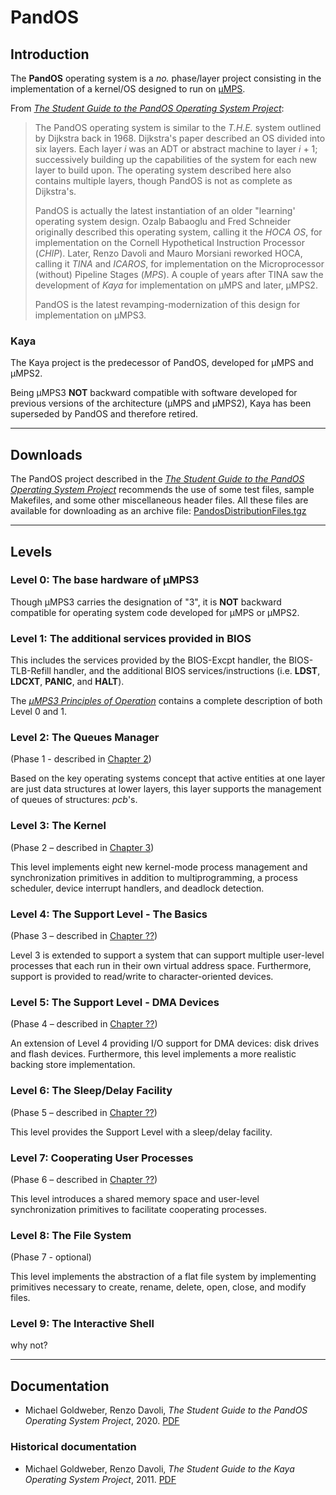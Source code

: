 # PandOS

## Introduction

The **PandOS** operating system is a *no.* phase/layer project consisting in the implementation of a kernel/OS designed to run on [µMPS](umps.md).

From [*The Student Guide to the PandOS Operating System Project*](#Documentation):

> The PandOS operating system is similar to the *T.H.E.* system outlined by Dijkstra back in 1968.
> Dijkstra's paper described an OS divided into six layers.
> Each layer *i* was an ADT or abstract machine to layer *i* + 1; successively building up the capabilities of the system for each new layer to build upon.
> The operating system described here also contains multiple layers, though PandOS is not as complete as Dijkstra's.
>
> PandOS is actually the latest instantiation of an older "learning' operating system design.
> Ozalp Babaoglu and Fred Schneider originally described this operating system, calling it the *HOCA OS*, for implementation on the Cornell Hypothetical Instruction Processor (*CHIP*).
> Later, Renzo Davoli and Mauro Morsiani reworked HOCA, calling it *TINA* and *ICAROS*, for implementation on the Microprocessor (without) Pipeline Stages (*MPS*).
> A couple of years after TINA saw the development of *Kaya* for implementation on μMPS and later, μMPS2.
>
> PandOS is the latest revamping-modernization of this design for implementation on μMPS3.

### Kaya

The Kaya project is the predecessor of PandOS, developed for µMPS and µMPS2.

Being µMPS3 **NOT** backward compatible with software developed for previous versions of the architecture (µMPS and µMPS2), Kaya has been superseded by PandOS and therefore retired.

---

## Downloads

The PandOS project described in the [*The Student Guide to the PandOS Operating System Project*](#Documentation) recommends the use of some test files, sample Makefiles, and some other miscellaneous header files. All these files are available for downloading as an archive file:
[PandosDistributionFiles.tgz](/education/doc/PandosDistributionFiles.tgz ':ignore')

<!--
- [const.h](src/const.h): This header file contains utility constants & macro definitions
- [types.h](src/types.h): This header file contains utility types definitions

### Phase 1

- [P1-Makefile](src/P1-Makefile)
- [p1test.c](src/p1test.c)

### Phase 2

- [p2test.c](src/p2test.c)
-->

---

## Levels

### Level 0: The base hardware of μMPS3

Though μMPS3 carries the designation of "3", it is **NOT** backward compatible for operating system code developed for μMPS or μMPS2.

### Level 1: The additional services provided in BIOS

This includes the services provided by the BIOS-Excpt handler, the BIOS-TLB-Refill handler, and the additional BIOS services/instructions (i.e. **LDST**, **LDCXT**, **PANIC**, and **HALT**).

The [*μMPS3 Principles of Operation*](umps.md#Documentation) contains a complete description of both Level 0 and 1.

### Level 2: The Queues Manager

(Phase 1 - described in [Chapter 2](#Documentation))

Based on the key operating systems concept that active entities at one layer are just data structures at lower layers, this layer supports the management of queues of structures: *pcb*'s.

### Level 3: The Kernel

(Phase 2 – described in [Chapter 3](#Documentation))

This level implements eight new kernel-mode process management and synchronization primitives in addition to multiprogramming, a process scheduler, device interrupt handlers, and deadlock detection.

### Level 4: The Support Level - The Basics

(Phase 3 – described in [Chapter ??](#Documentation))

Level 3 is extended to support a system that can support multiple user-level processes that each run in their own virtual address space.
Furthermore, support is provided to read/write to character-oriented devices.

### Level 5: The Support Level - DMA Devices

(Phase 4 – described in [Chapter ??](#Documentation))

An extension of Level 4 providing I/O support for DMA devices: disk drives and flash devices.
Furthermore, this level implements a more realistic backing store implementation.

### Level 6: The Sleep/Delay Facility

(Phase 5 – described in [Chapter ??](#Documentation))

This level provides the Support Level with a sleep/delay facility.

### Level 7: Cooperating User Processes

(Phase 6 – described in [Chapter ??](#Documentation))

This level introduces a shared memory space and user-level synchronization primitives to facilitate cooperating processes.

### Level 8: The File System

(Phase 7 - optional)

This level implements the abstraction of a flat file system by implementing primitives necessary to create, rename, delete, open, close, and modify files.

### Level 9: The Interactive Shell

why not?

---

## Documentation

- Michael Goldweber, Renzo Davoli, *The Student Guide to the PandOS Operating System Project*, 2020. [PDF](/education/doc/pandos.pdf ':ignore')

### Historical documentation

- Michael Goldweber, Renzo Davoli, *The Student Guide to the Kaya Operating System Project*, 2011. [PDF](https://www.iro.umontreal.ca/~monnier/2245/h2012/student-guide.pdf)
